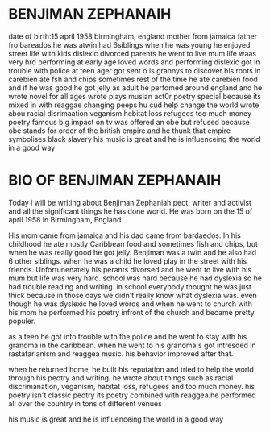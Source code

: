 #  BENJIMAN ZEPHANAIH
date of birth:15 april 1958
birmingham, england
mother from jamaica father fro bareados
he was atwin had 6siblings 
when he was young he enjoyed street life with kids
dislexic
divorced parents 
he went to live mum
life waas very hrd
performing at early age
loved words and performing
dislexic
got in trouble with police at teen ager
got sent o is grannys to discover his roots in carebien
ate fsh and chips sometimes rest of the time he ate carebien food and if he was good he got jelly
as adult he perfomed around england and he wrote novel for all ages 
wrote plays 
musian
act0r
poetry special because its mixed in with reaggae
changing peeps hu cud help change the world
wrote abou racial disrimaation veganism hebitat loss refugees too much money
poetry famous big impact 
on tv
was offered an obe but refused because obe stands for order of the british empire and he thunk that empire symbolises black slavery
his music is great and he is influenceing the world in a good way




# BIO OF BENJIMAN ZEPHANAIH

Today i will be writing about Benjiman Zephaniah peot, writer and activist and all the significant things he has done world. He was born on the 15 of april 1958 in Birmingham, England

His mom came from  jamaica and his dad came from bardaedos. In his childhood he ate mostly Caribbean food and sometimes fish and chips, but when he was really good he got jelly. Benjiman was a twin and he also had 6 other siblings. when he was a child he loved play in the street with his friends. Unfortunenately his perants divorsed and he went to live with his mum but life was very hard. school was hard because he had dyslexia so he had trouble reading and writing. in school everybody thought he was just thick because in those days we didn't really know what dyslexia was. even though he was dyslexic he loved words and when he went to church with his mom he performed his poetry infront of the church and became pretty populer.

as a teen he got into trouble with the police and he went to stay with his grandma in the caribbean. when he went to his grandma's got intresded in rastafarianism and reaggea music. his behavior improved after that.

when he returned home, he built his reputation and tried to help the world through his peotry and writing. he wrote about things such as racial discrimanation, veganism, habitat loss, refugees and too much money. his poetry isn't classic peotry its poetry combined with reaggea.he performed all over the country in tons of different venues

his music is great and he is influenceing the world in a good way

